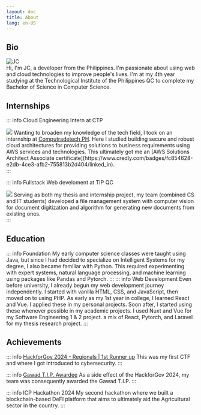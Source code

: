 ```yaml
---
layout: doc
title: About
lang: en-US
---
```


## Bio
<div class="flex flex-row">
<img src="/myself.png" alt="JC" class="h-18 w-18 lg:h-36 lg:w-36 mr-4">
<div class="text-justify">
Hi, I'm JC, a developer from the Philippines. I'm passionate about using web and cloud technologies to improve people's lives. I'm at my 4th year studying at the Technological Institute of the Philippines QC to complete my Bachelor of Science in Computer Science.
</div>
</div>

<!-- ## Experience -->

## Internships

::: info Cloud Engineering Intern at CTP
<div class="flex flex-row gap-x-2 mt-2 items-center">
<span><img src="https://images.credly.com/size/340x340/images/0e284c3f-5164-4b21-8660-0d84737941bc/image.png"></span>
<span class="text-justify">
Wanting to broaden my knowledge of the tech field, I took on an internship at <a href="https://www.computradetech.com.ph/">Computradetech PH</a>. Here I studied  building secure and robust cloud architectures for providing solutions to business requirements using AWS services and technologies. This ultimately got me an [AWS Solutions Architect Associate certificate](https://www.credly.com/badges/fc854628-e2db-4ce3-afb2-755813b2d404/linked_in).
</span>
</div>
:::

::: info Fullstack Web develoment at TIP QC
<div class="flex flex-row gap-x-2 mt-2 items-center">
<span><img src="/TIP-INFORMAL-LOGO-04-2.png"></span>
<span class="text-justify">
Serving as both my thesis and internship project, my team (combined CS and IT students) developed a file management system with computer vision for document digitization and algorithm for generating new documents from existing ones.
</span>
</div>
:::

## Education
::: info Foundation
My early computer science classes were taught using Java, but since I had decided to specialize on Intelligent Systems for my degree, I also became familiar with Python. This required experimenting with expert systems, natural language processing, and machine learning using packages like Pandas and Pytorch. 
:::
::: info Web Development
Even before university, I already begun my web development journey independently. I started with vanilla HTML, CSS, and JavaScript, then moved on to using PHP. As early as my 1st year in college, I learned React and Vue. I applied these in my personal projects. Soon after, I started using these whenever possible in my academic projects. I used Nuxt and Vue for my Software Engineering 1 & 2 project. a mix of React, Pytorch, and Laravel for my thesis research project.
:::


## Achievements
::: info [HackforGov 2024 - Regionals | 1st Runner up](https://www.facebook.com/TIP1962official/posts/pfbid0hnfhpQBo3UQzdxuJ65gf9YEeb57KhYfHex5cnrz7yDxschTe1mbjKunsiE3NZrELl)
This was my first CTF and where I got introduced to cybersecurity.
:::

::: info [Gawad T.I.P. Awardee](https://www.facebook.com/share/p/1KJoHkpgW7/)
As a side effect of the HackforGov 2024, my team was consequently awarded the Gawad T.I.P.
:::

::: info ICP Hackathon 2024 
My second hackathon where we built a blockchain-based DeFI platform that aims to ultimately aid the Agricultural sector in the country.
:::

